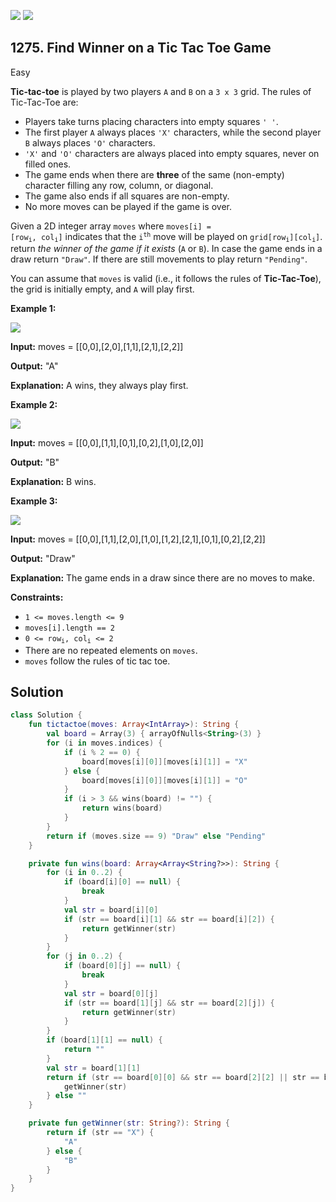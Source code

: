 [![](https://img.shields.io/github/stars/javadev/LeetCode-in-Kotlin?label=Stars&style=flat-square)](https://github.com/javadev/LeetCode-in-Kotlin)
[![](https://img.shields.io/github/forks/javadev/LeetCode-in-Kotlin?label=Fork%20me%20on%20GitHub%20&style=flat-square)](https://github.com/javadev/LeetCode-in-Kotlin/fork)

## 1275\. Find Winner on a Tic Tac Toe Game

Easy

**Tic-tac-toe** is played by two players `A` and `B` on a `3 x 3` grid. The rules of Tic-Tac-Toe are:

*   Players take turns placing characters into empty squares `' '`.
*   The first player `A` always places `'X'` characters, while the second player `B` always places `'O'` characters.
*   `'X'` and `'O'` characters are always placed into empty squares, never on filled ones.
*   The game ends when there are **three** of the same (non-empty) character filling any row, column, or diagonal.
*   The game also ends if all squares are non-empty.
*   No more moves can be played if the game is over.

Given a 2D integer array `moves` where <code>moves[i] = [row<sub>i</sub>, col<sub>i</sub>]</code> indicates that the <code>i<sup>th</sup></code> move will be played on <code>grid[row<sub>i</sub>][col<sub>i</sub>]</code>. return _the winner of the game if it exists_ (`A` or `B`). In case the game ends in a draw return `"Draw"`. If there are still movements to play return `"Pending"`.

You can assume that `moves` is valid (i.e., it follows the rules of **Tic-Tac-Toe**), the grid is initially empty, and `A` will play first.

**Example 1:**

![](https://assets.leetcode.com/uploads/2021/09/22/xo1-grid.jpg)

**Input:** moves = \[\[0,0],[2,0],[1,1],[2,1],[2,2]]

**Output:** "A"

**Explanation:** A wins, they always play first.

**Example 2:**

![](https://assets.leetcode.com/uploads/2021/09/22/xo2-grid.jpg)

**Input:** moves = \[\[0,0],[1,1],[0,1],[0,2],[1,0],[2,0]]

**Output:** "B"

**Explanation:** B wins.

**Example 3:**

![](https://assets.leetcode.com/uploads/2021/09/22/xo3-grid.jpg)

**Input:** moves = \[\[0,0],[1,1],[2,0],[1,0],[1,2],[2,1],[0,1],[0,2],[2,2]]

**Output:** "Draw"

**Explanation:** The game ends in a draw since there are no moves to make.

**Constraints:**

*   `1 <= moves.length <= 9`
*   `moves[i].length == 2`
*   <code>0 <= row<sub>i</sub>, col<sub>i</sub> <= 2</code>
*   There are no repeated elements on `moves`.
*   `moves` follow the rules of tic tac toe.

## Solution

```kotlin
class Solution {
    fun tictactoe(moves: Array<IntArray>): String {
        val board = Array(3) { arrayOfNulls<String>(3) }
        for (i in moves.indices) {
            if (i % 2 == 0) {
                board[moves[i][0]][moves[i][1]] = "X"
            } else {
                board[moves[i][0]][moves[i][1]] = "O"
            }
            if (i > 3 && wins(board) != "") {
                return wins(board)
            }
        }
        return if (moves.size == 9) "Draw" else "Pending"
    }

    private fun wins(board: Array<Array<String?>>): String {
        for (i in 0..2) {
            if (board[i][0] == null) {
                break
            }
            val str = board[i][0]
            if (str == board[i][1] && str == board[i][2]) {
                return getWinner(str)
            }
        }
        for (j in 0..2) {
            if (board[0][j] == null) {
                break
            }
            val str = board[0][j]
            if (str == board[1][j] && str == board[2][j]) {
                return getWinner(str)
            }
        }
        if (board[1][1] == null) {
            return ""
        }
        val str = board[1][1]
        return if (str == board[0][0] && str == board[2][2] || str == board[0][2] && str == board[2][0]) {
            getWinner(str)
        } else ""
    }

    private fun getWinner(str: String?): String {
        return if (str == "X") {
            "A"
        } else {
            "B"
        }
    }
}
```